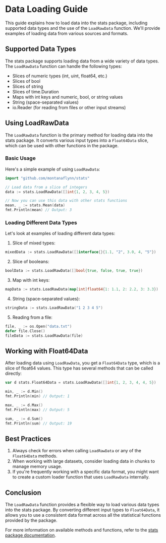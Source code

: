 # Data Loading Guide

This guide explains how to load data into the stats package, including supported data types and the use of the `LoadRawData` function. We'll provide examples of loading data from various sources and formats.

## Supported Data Types

The stats package supports loading data from a wide variety of data types. The `LoadRawData` function can handle the following types:

- Slices of numeric types (int, uint, float64, etc.)
- Slices of bool
- Slices of string
- Slices of time.Duration
- Maps with int keys and numeric, bool, or string values
- String (space-separated values)
- io.Reader (for reading from files or other input streams)

## Using LoadRawData

The `LoadRawData` function is the primary method for loading data into the stats package. It converts various input types into a `Float64Data` slice, which can be used with other functions in the package.

### Basic Usage

Here's a simple example of using `LoadRawData`:

```go
import "github.com/montanaflynn/stats"

// Load data from a slice of integers
data := stats.LoadRawData([]int{1, 2, 3, 4, 5})

// Now you can use this data with other stats functions
mean, _ := stats.Mean(data)
fmt.Println(mean) // Output: 3
```

### Loading Different Data Types

Let's look at examples of loading different data types:

1. Slice of mixed types:

```go
mixedData := stats.LoadRawData([]interface{}{1.1, "2", 3.0, 4, "5"})
```

2. Slice of booleans:

```go
boolData := stats.LoadRawData([]bool{true, false, true, true})
```

3. Map with int keys:

```go
mapData := stats.LoadRawData(map[int]float64{1: 1.1, 2: 2.2, 3: 3.3})
```

4. String (space-separated values):

```go
stringData := stats.LoadRawData("1 2 3 4 5")
```

5. Reading from a file:

```go
file, _ := os.Open("data.txt")
defer file.Close()
fileData := stats.LoadRawData(file)
```

## Working with Float64Data

After loading data using `LoadRawData`, you get a `Float64Data` type, which is a slice of float64 values. This type has several methods that can be called directly:

```go
var d stats.Float64Data = stats.LoadRawData([]int{1, 2, 3, 4, 4, 5})

min, _ := d.Min()
fmt.Println(min) // Output: 1

max, _ := d.Max()
fmt.Println(max) // Output: 5

sum, _ := d.Sum()
fmt.Println(sum) // Output: 19
```

## Best Practices

1. Always check for errors when calling `LoadRawData` or any of the `Float64Data` methods.
2. When working with large datasets, consider loading data in chunks to manage memory usage.
3. If you're frequently working with a specific data format, you might want to create a custom loader function that uses `LoadRawData` internally.

## Conclusion

The `LoadRawData` function provides a flexible way to load various data types into the stats package. By converting different input types to `Float64Data`, it allows you to use a consistent data format across all the statistical functions provided by the package.

For more information on available methods and functions, refer to the [stats package documentation](https://godoc.org/github.com/montanaflynn/stats).